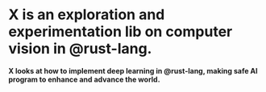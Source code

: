 # X is an exploration and experimentation lib on computer vision in @rust-lang.
**X looks at how to implement deep learning in @rust-lang, making safe AI program to enhance and advance the world.**
